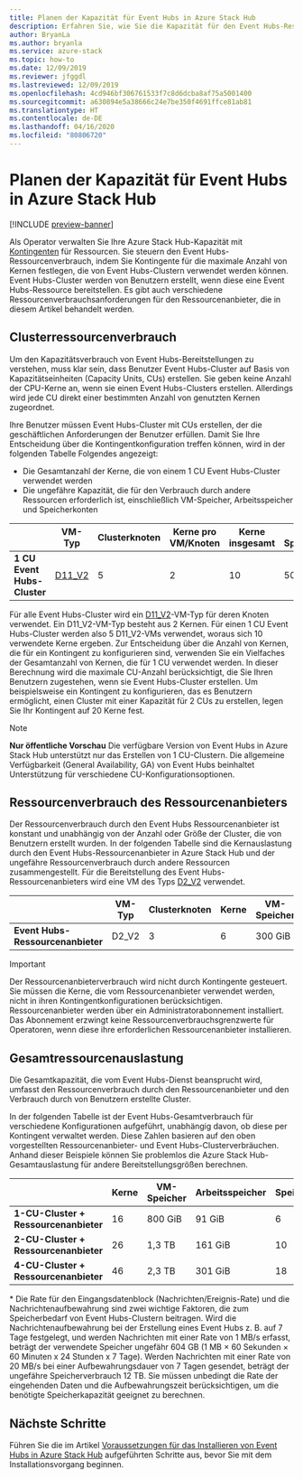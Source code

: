 ```yaml
---
title: Planen der Kapazität für Event Hubs in Azure Stack Hub
description: Erfahren Sie, wie Sie die Kapazität für den Event Hubs-Ressourcenanbieter in Azure Stack Hub planen.
author: BryanLa
ms.author: bryanla
ms.service: azure-stack
ms.topic: how-to
ms.date: 12/09/2019
ms.reviewer: jfggdl
ms.lastreviewed: 12/09/2019
ms.openlocfilehash: 4cd946bf306761533f7c8d6dcba8af75a5001400
ms.sourcegitcommit: a630894e5a38666c24e7be350f4691ffce81ab81
ms.translationtype: HT
ms.contentlocale: de-DE
ms.lasthandoff: 04/16/2020
ms.locfileid: "80806720"
---
```

# <a name="how-to-do-capacity-planning-for-event-hubs-on-azure-stack-hub"></a>Planen der Kapazität für Event Hubs in Azure Stack Hub

[!INCLUDE [preview-banner](../includes/event-hubs-preview.md)]

Als Operator verwalten Sie Ihre Azure Stack Hub-Kapazität mit [Kontingenten](azure-stack-quota-types.md) für Ressourcen. Sie steuern den Event Hubs-Ressourcenverbrauch, indem Sie Kontingente für die maximale Anzahl von Kernen festlegen, die von Event Hubs-Clustern verwendet werden können. Event Hubs-Cluster werden von Benutzern erstellt, wenn diese eine Event Hubs-Ressource bereitstellen. Es gibt auch verschiedene Ressourcenverbrauchsanforderungen für den Ressourcenanbieter, die in diesem Artikel behandelt werden.

## <a name="cluster-resource-consumption"></a>Clusterressourcenverbrauch

Um den Kapazitätsverbrauch von Event Hubs-Bereitstellungen zu verstehen, muss klar sein, dass Benutzer Event Hubs-Cluster auf Basis von Kapazitätseinheiten (Capacity Units, CUs) erstellen. Sie geben keine Anzahl der CPU-Kerne an, wenn sie einen Event Hubs-Clusters erstellen. Allerdings wird jede CU direkt einer bestimmten Anzahl von genutzten Kernen zugeordnet. 

Ihre Benutzer müssen Event Hubs-Cluster mit CUs erstellen, der die geschäftlichen Anforderungen der Benutzer erfüllen. Damit Sie Ihre Entscheidung über die Kontingentkonfiguration treffen können, wird in der folgenden Tabelle Folgendes angezeigt:
- Die Gesamtanzahl der Kerne, die von einem 1 CU Event Hubs-Cluster verwendet werden
- Die ungefähre Kapazität, die für den Verbrauch durch andere Ressourcen erforderlich ist, einschließlich VM-Speicher, Arbeitsspeicher und Speicherkonten

| | VM-Typ | Clusterknoten | Kerne pro VM/Knoten | Kerne insgesamt | VM-Speicher | Arbeitsspeicher | Speicherkonten |
|-|---------|-------|-------------------|-------------|------------|--------|------------------|
| **1 CU Event Hubs-Cluster** | [D11_V2](../user/azure-stack-vm-sizes.md#mo-dv2) | 5 | 2 | 10 | 500 GiB | 70 GiB | 4 |

Für alle Event Hubs-Cluster wird ein [D11_V2](../user/azure-stack-vm-sizes.md#mo-dv2)-VM-Typ für deren Knoten verwendet. Ein D11_V2-VM-Typ besteht aus 2 Kernen. Für einen 1 CU Event Hubs-Cluster werden also 5 D11_V2-VMs verwendet, woraus sich 10 verwendete Kerne ergeben. Zur Entscheidung über die Anzahl von Kernen, die für ein Kontingent zu konfigurieren sind, verwenden Sie ein Vielfaches der Gesamtanzahl von Kernen, die für 1 CU verwendet werden. In dieser Berechnung wird die maximale CU-Anzahl berücksichtigt, die Sie Ihren Benutzern zugestehen, wenn sie Event Hubs-Cluster erstellen. Um beispielsweise ein Kontingent zu konfigurieren, das es Benutzern ermöglicht, einen Cluster mit einer Kapazität für 2 CUs zu erstellen, legen Sie Ihr Kontingent auf 20 Kerne fest.

> [!NOTE]
> **Nur öffentliche Vorschau** Die verfügbare Version von Event Hubs in Azure Stack Hub unterstützt nur das Erstellen von 1 CU-Clustern. Die allgemeine Verfügbarkeit (General Availability, GA) von Event Hubs beinhaltet Unterstützung für verschiedene CU-Konfigurationsoptionen.

## <a name="resource-provider-resource-consumption"></a>Ressourcenverbrauch des Ressourcenanbieters  

Der Ressourcenverbrauch durch den Event Hubs Ressourcenanbieter ist konstant und unabhängig von der Anzahl oder Größe der Cluster, die von Benutzern erstellt wurden. In der folgenden Tabelle sind die Kernauslastung durch den Event Hubs-Ressourcenanbieter in Azure Stack Hub und der ungefähre Ressourcenverbrauch durch andere Ressourcen zusammengestellt. Für die Bereitstellung des Event Hubs-Ressourcenanbieters wird eine VM des Typs [D2_V2](/azure-stack/user/azure-stack-vm-sizes#dv2-series) verwendet.

|                                  | VM-Typ | Clusterknoten | Kerne | VM-Speicher | Arbeitsspeicher | Speicherkonten |
|----------------------------------|---------|-------|-------|------------|--------|------------------|
| **Event Hubs-Ressourcenanbieter** | D2_V2   | 3     | 6     | 300 GiB    | 21 GiB | 2                |

> [!IMPORTANT]
> Der Ressourcenanbieterverbrauch wird nicht durch Kontingente gesteuert. Sie müssen die Kerne, die vom Ressourcenanbieter verwendet werden, nicht in ihren Kontingentkonfigurationen berücksichtigen. Ressourcenanbieter werden über ein Administratorabonnement installiert. Das Abonnement erzwingt keine Ressourcenverbrauchsgrenzwerte für Operatoren, wenn diese ihre erforderlichen Ressourcenanbieter installieren.

## <a name="total-resource-consumption"></a>Gesamtressourcenauslastung

Die Gesamtkapazität, die vom Event Hubs-Dienst beansprucht wird, umfasst den Ressourcenverbrauch durch den Ressourcenanbieter und den Verbrauch durch von Benutzern erstellte Cluster.

In der folgenden Tabelle ist der Event Hubs-Gesamtverbrauch für verschiedene Konfigurationen aufgeführt, unabhängig davon, ob diese per Kontingent verwaltet werden. Diese Zahlen basieren auf den oben vorgestellten Ressourcenanbieter- und Event Hubs-Clusterverbräuchen. Anhand dieser Beispiele können Sie problemlos die Azure Stack Hub-Gesamtauslastung für andere Bereitstellungsgrößen berechnen.

|                                      | Kerne | VM-Speicher | Arbeitsspeicher  | Speicherkonten | Gesamtspeicher |
|--------------------------------------|-------|------------|---------|------------------|---------------|
| **1-CU-Cluster + Ressourcenanbieter** | 16    | 800 GiB    | 91 GiB  | 6                | unterschiedlich\*    |
| **2-CU-Cluster + Ressourcenanbieter** | 26    | 1,3 TB     | 161 GiB | 10               | unterschiedlich\*    |
| **4-CU-Cluster + Ressourcenanbieter** | 46    | 2,3 TB     | 301 GiB | 18               | unterschiedlich\*    |

\* Die Rate für den Eingangsdatenblock (Nachrichten/Ereignis-Rate) und die Nachrichtenaufbewahrung sind zwei wichtige Faktoren, die zum Speicherbedarf von Event Hubs-Clustern beitragen. Wird die Nachrichtenaufbewahrung bei der Erstellung eines Event Hubs z. B. auf 7 Tage festgelegt, und werden Nachrichten mit einer Rate von 1 MB/s erfasst, beträgt der verwendete Speicher ungefähr 604 GB (1 MB × 60 Sekunden × 60 Minuten x 24 Stunden x 7 Tage). Werden Nachrichten mit einer Rate von 20 MB/s bei einer Aufbewahrungsdauer von 7 Tagen gesendet, beträgt der ungefähre Speicherverbrauch 12 TB. Sie müssen unbedingt die Rate der eingehenden Daten und die Aufbewahrungszeit berücksichtigen, um die benötigte Speicherkapazität geeignet zu berechnen.

## <a name="next-steps"></a>Nächste Schritte

Führen Sie die im Artikel [Voraussetzungen für das Installieren von Event Hubs in Azure Stack Hub](event-hubs-rp-prerequisites.md) aufgeführten Schritte aus, bevor Sie mit dem Installationsvorgang beginnen.





